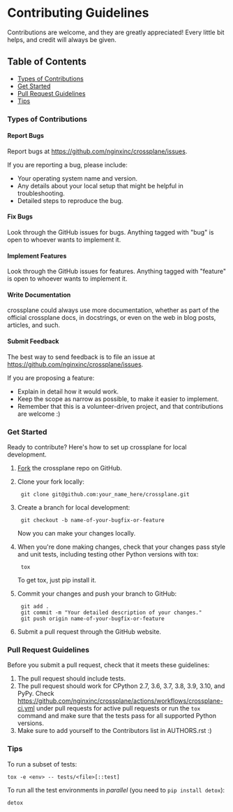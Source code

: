 # Contributing Guidelines

Contributions are welcome, and they are greatly appreciated\! Every
little bit helps, and credit will always be given.

## Table of Contents

- [Types of Contributions](#types-of-contributions)
- [Get Started](#get-started)
- [Pull Request Guidelines](#pull-request-guidelines)
- [Tips](#tips)

### Types of Contributions

#### Report Bugs

Report bugs at <https://github.com/nginxinc/crossplane/issues>.

If you are reporting a bug, please include:

- Your operating system name and version.
- Any details about your local setup that might be helpful in
troubleshooting.
- Detailed steps to reproduce the bug.

#### Fix Bugs

Look through the GitHub issues for bugs. Anything tagged with "bug" is
open to whoever wants to implement it.

#### Implement Features

Look through the GitHub issues for features. Anything tagged with
"feature" is open to whoever wants to implement it.

#### Write Documentation

crossplane could always use more documentation, whether as part of the
official crossplane docs, in docstrings, or even on the web in blog
posts, articles, and such.

#### Submit Feedback

The best way to send feedback is to file an issue at
<https://github.com/nginxinc/crossplane/issues>.

If you are proposing a feature:

- Explain in detail how it would work.
- Keep the scope as narrow as possible, to make it easier to
implement.
- Remember that this is a volunteer-driven project, and that
contributions are welcome :)

### Get Started

Ready to contribute? Here's how to set up crossplane for local
development.

1. [Fork](https://github.com/nginxinc/crossplane/fork) the crossplane
    repo on GitHub.

2. Clone your fork locally:

        git clone git@github.com:your_name_here/crossplane.git

3. Create a branch for local development:

        git checkout -b name-of-your-bugfix-or-feature

    Now you can make your changes locally.

4. When you're done making changes, check that your changes pass style
    and unit tests, including testing other Python versions with tox:

        tox

    To get tox, just pip install it.

5. Commit your changes and push your branch to GitHub:

        git add .
        git commit -m "Your detailed description of your changes."
        git push origin name-of-your-bugfix-or-feature

6. Submit a pull request through the GitHub website.

### Pull Request Guidelines

Before you submit a pull request, check that it meets these guidelines:

1. The pull request should include tests.
2. The pull request should work for CPython 2.7, 3.6, 3.7, 3.8, 3.9, 3.10, and PyPy. Check
    <https://github.com/nginxinc/crossplane/actions/workflows/crossplane-ci.yml> under pull requests for
    active pull requests or run the `tox` command and make sure that the
    tests pass for all supported Python versions.
3. Make sure to add yourself to the Contributors list in AUTHORS.rst :)

### Tips

To run a subset of tests:

    tox -e <env> -- tests/<file>[::test]

To run all the test environments in *parallel* (you need to `pip install
detox`):

    detox

